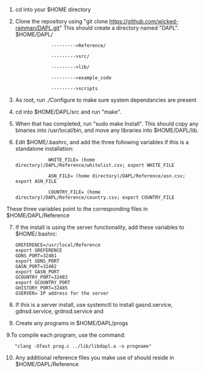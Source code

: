 1. cd into your $HOME directory
2. Clone the repository using "git clone https://github.com/wicked-rainman/DAPL.git"
This should create a directory named "DAPL".
       $HOME/DAPL/
       
                    --------->Reference/
       
                    --------->src/
       
                    --------->lib/
       
                    --------->example_code
                    
                    --------->scripts
       
3. As root, run ./Configure to make sure system dependancies are present
4. cd into $HOME/DAPL/src and run "make".
5. When that has completed, run "sudo make Install". This should copy any binaries into /usr/local/bin, and move 
any libraries into $HOME/DAPL/lib.
6. Edit $HOME/.bashrc, and add the three following variables if this is a standalone installation:

                   WHITE_FILE= (home directory)/DAPL/Reference/whitelist.csv; export WHITE_FILE
  
                   ASN_FILE= (home directory)/DAPL/Reference/asn.csv; export ASN_FILE
  
                   COUNTRY_FILE= (home directory)/DAPL/Reference/country.csv; export COUNTRY_FILE
  
  These three variables point to the corresponding files in $HOME/DAPL/Reference
  
7. If the install is using the server functionality, add these variables to $HOME/.bashrc:

       GREFERENCE=/usr/local/Reference
       export GREFERENCE
       GDNS_PORT=32481
       export GDNS_PORT
       GASN_PORT=32482
       export GASN_PORT
       GCOUNTRY_PORT=32483
       export GCOUNTRY_PORT
       GHISTORY_PORT=32485
       GSERVER= IP address for the server
       
8. If this is a server install, use systemctl to install gasnd.service, gdnsd.service, grdnsd.service and 

8. Create any programs in $HOME/DAPL/progs

9.To compile each program, use the command:

       "clang -Ofast prog.c ../lib/libdapl.a -o progname"

10. Any additional reference files you make use of should reside in $HOME/DAPL/Reference
